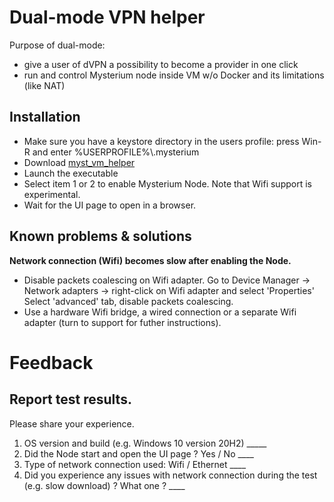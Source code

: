 # Dual-mode VPN helper

Purpose of dual-mode:
- give a user of dVPN a possibility to become a provider in one click
- run and control Mysterium node inside VM w/o Docker and its limitations (like NAT)


## Installation
* Make sure you have a keystore directory in the users profile: press Win-R and enter %USERPROFILE%\\.mysterium
* Download [myst_vm_helper](http://https://github.com/mysteriumnetwork/hyperv-myst-provision/releases/download/latest/myst-vm-helper.exe)
* Launch the executable
* Select item 1 or 2 to enable Mysterium Node.
   Note that Wifi support is experimental.
* Wait for the UI page to open in a browser.

## Known problems & solutions
**Network connection (Wifi) becomes slow after enabling the Node.**
* Disable packets coalescing on Wifi adapter. Go to Device Manager -> Network adapters -> right-click on Wifi adapter and select 'Properties'
Select 'advanced' tab, disable packets coalescing.
* Use a hardware Wifi bridge, a wired connection or a separate Wifi adapter (turn to support for futher instructions).
 
# Feedback
## Report test results.
Please share your experience.

1. OS version and build (e.g. Windows 10 version 20H2)  _____
2. Did the Node start and open the UI page ? Yes / No ____
3. Type of network connection used: Wifi / Ethernet ____
4. Did you experience any issues with network connection during the test (e.g. slow download) ? What one ? ____
